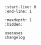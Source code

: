```{include} ../README.md
:start-line: 0
:end-line: 1
```

```{toctree}
:maxdepth: 1
:hidden:

usecases
changelog
```
